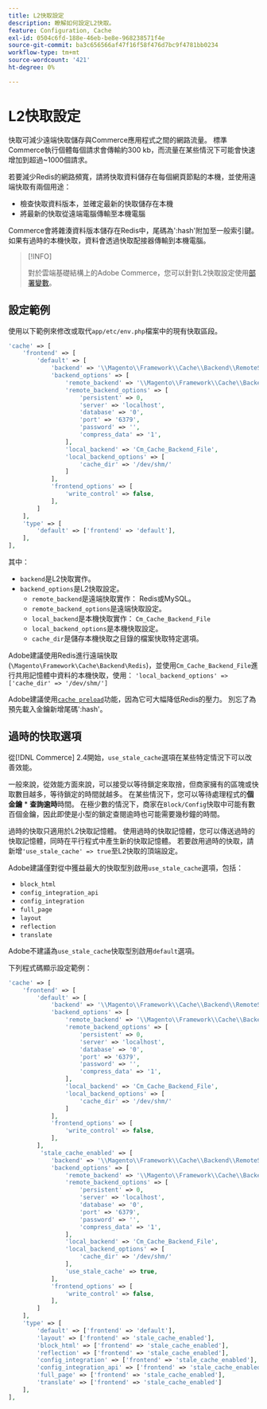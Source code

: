 ```yaml
---
title: L2快取設定
description: 瞭解如何設定L2快取。
feature: Configuration, Cache
exl-id: 0504c6fd-188e-46eb-be8e-968238571f4e
source-git-commit: ba3c656566af47f16f58f476d7bc9f4781bb0234
workflow-type: tm+mt
source-wordcount: '421'
ht-degree: 0%

---
```


# L2快取設定

快取可減少遠端快取儲存與Commerce應用程式之間的網路流量。 標準Commerce執行個體每個請求會傳輸約300 kb，而流量在某些情況下可能會快速增加到超過~1000個請求。

若要減少Redis的網路頻寬，請將快取資料儲存在每個網頁節點的本機，並使用遠端快取有兩個用途：

- 檢查快取資料版本，並確定最新的快取儲存在本機
- 將最新的快取從遠端電腦傳輸至本機電腦

Commerce會將雜湊資料版本儲存在Redis中，尾碼為&#39;:hash&#39;附加至一般索引鍵。 如果有過時的本機快取，資料會透過快取配接器傳輸到本機電腦。

>[!INFO]
>
>對於雲端基礎結構上的Adobe Commerce，您可以針對L2快取設定使用[部署變數](https://experienceleague.adobe.com/docs/commerce-cloud-service/user-guide/configure/env/stage/variables-deploy.html#redis_backend)。

## 設定範例

使用以下範例來修改或取代`app/etc/env.php`檔案中的現有快取區段。

```php
'cache' => [
    'frontend' => [
        'default' => [
            'backend' => '\\Magento\\Framework\\Cache\\Backend\\RemoteSynchronizedCache',
            'backend_options' => [
                'remote_backend' => '\\Magento\\Framework\\Cache\\Backend\\Redis',
                'remote_backend_options' => [
                    'persistent' => 0,
                    'server' => 'localhost',
                    'database' => '0',
                    'port' => '6379',
                    'password' => '',
                    'compress_data' => '1',
                ],
                'local_backend' => 'Cm_Cache_Backend_File',
                'local_backend_options' => [
                    'cache_dir' => '/dev/shm/'
                ]
            ],
            'frontend_options' => [
                'write_control' => false,
            ],
        ]
    ],
    'type' => [
        'default' => ['frontend' => 'default'],
    ],
],
```

其中：

- `backend`是L2快取實作。
- `backend_options`是L2快取設定。
   - `remote_backend`是遠端快取實作： Redis或MySQL。
   - `remote_backend_options`是遠端快取設定。
   - `local_backend`是本機快取實作： `Cm_Cache_Backend_File`
   - `local_backend_options`是本機快取設定。
   - `cache_dir`是儲存本機快取之目錄的檔案快取特定選項。

Adobe建議使用Redis進行遠端快取(`\Magento\Framework\Cache\Backend\Redis`)，並使用`Cm_Cache_Backend_File`進行共用記憶體中資料的本機快取，使用： `'local_backend_options' => ['cache_dir' => '/dev/shm/']`

Adobe建議使用[`cache preload`](redis-pg-cache.md#redis-preload-feature)功能，因為它可大幅降低Redis的壓力。 別忘了為預先載入金鑰新增尾碼&#39;:hash&#39;。

## 過時的快取選項

從[!DNL Commerce] 2.4開始，`use_stale_cache`選項在某些特定情況下可以改善效能。

一般來說，從效能方面來說，可以接受以等待鎖定來取捨，但商家擁有的區塊或快取數目越多，等待鎖定的時間就越多。 在某些情況下，您可以等待處理程式的&#x200B;**個金鑰** \* **查詢逾時**&#x200B;時間。 在極少數的情況下，商家在`Block/Config`快取中可能有數百個金鑰，因此即使是小型的鎖定查閱逾時也可能需要幾秒鐘的時間。

過時的快取只適用於L2快取記憶體。 使用過時的快取記憶體，您可以傳送過時的快取記憶體，同時在平行程式中產生新的快取記憶體。 若要啟用過時的快取，請新增`'use_stale_cache' => true`至L2快取的頂端設定。

Adobe建議僅對從中獲益最大的快取型別啟用`use_stale_cache`選項，包括：

- `block_html`
- `config_integration_api`
- `config_integration`
- `full_page`
- `layout`
- `reflection`
- `translate`

Adobe不建議為`use_stale_cache`快取型別啟用`default`選項。

下列程式碼顯示設定範例：

```php
'cache' => [
    'frontend' => [
        'default' => [
            'backend' => '\\Magento\\Framework\\Cache\\Backend\\RemoteSynchronizedCache',
            'backend_options' => [
                'remote_backend' => '\\Magento\\Framework\\Cache\\Backend\\Redis',
                'remote_backend_options' => [
                    'persistent' => 0,
                    'server' => 'localhost',
                    'database' => '0',
                    'port' => '6379',
                    'password' => '',
                    'compress_data' => '1',
                ],
                'local_backend' => 'Cm_Cache_Backend_File',
                'local_backend_options' => [
                    'cache_dir' => '/dev/shm/'
                ]
            ],
            'frontend_options' => [
                'write_control' => false,
            ],
        ],
         'stale_cache_enabled' => [
            'backend' => '\\Magento\\Framework\\Cache\\Backend\\RemoteSynchronizedCache',
            'backend_options' => [
                'remote_backend' => '\\Magento\\Framework\\Cache\\Backend\\Redis',
                'remote_backend_options' => [
                    'persistent' => 0,
                    'server' => 'localhost',
                    'database' => '0',
                    'port' => '6379',
                    'password' => '',
                    'compress_data' => '1',
                ],
                'local_backend' => 'Cm_Cache_Backend_File',
                'local_backend_options' => [
                    'cache_dir' => '/dev/shm/'
                ],
                'use_stale_cache' => true,
            ],
            'frontend_options' => [
                'write_control' => false,
            ],
        ]
    ],
    'type' => [
        'default' => ['frontend' => 'default'],
        'layout' => ['frontend' => 'stale_cache_enabled'],
        'block_html' => ['frontend' => 'stale_cache_enabled'],
        'reflection' => ['frontend' => 'stale_cache_enabled'],
        'config_integration' => ['frontend' => 'stale_cache_enabled'],
        'config_integration_api' => ['frontend' => 'stale_cache_enabled'],
        'full_page' => ['frontend' => 'stale_cache_enabled'],
        'translate' => ['frontend' => 'stale_cache_enabled']
    ],
],
```
